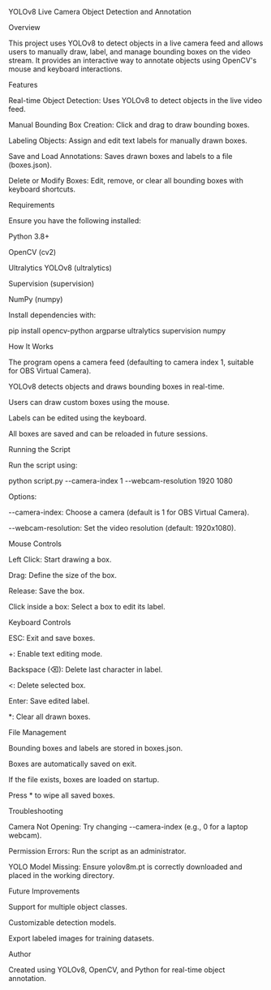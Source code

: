 YOLOv8 Live Camera Object Detection and Annotation

Overview

This project uses YOLOv8 to detect objects in a live camera feed and allows users to manually draw, label, and manage bounding boxes on the video stream. It provides an interactive way to annotate objects using OpenCV's mouse and keyboard interactions.

Features

Real-time Object Detection: Uses YOLOv8 to detect objects in the live video feed.

Manual Bounding Box Creation: Click and drag to draw bounding boxes.

Labeling Objects: Assign and edit text labels for manually drawn boxes.

Save and Load Annotations: Saves drawn boxes and labels to a file (boxes.json).

Delete or Modify Boxes: Edit, remove, or clear all bounding boxes with keyboard shortcuts.

Requirements

Ensure you have the following installed:

Python 3.8+

OpenCV (cv2)

Ultralytics YOLOv8 (ultralytics)

Supervision (supervision)

NumPy (numpy)

Install dependencies with:

pip install opencv-python argparse ultralytics supervision numpy

How It Works

The program opens a camera feed (defaulting to camera index 1, suitable for OBS Virtual Camera).

YOLOv8 detects objects and draws bounding boxes in real-time.

Users can draw custom boxes using the mouse.

Labels can be edited using the keyboard.

All boxes are saved and can be reloaded in future sessions.

Running the Script

Run the script using:

python script.py --camera-index 1 --webcam-resolution 1920 1080

Options:

--camera-index: Choose a camera (default is 1 for OBS Virtual Camera).

--webcam-resolution: Set the video resolution (default: 1920x1080).

Mouse Controls

Left Click: Start drawing a box.

Drag: Define the size of the box.

Release: Save the box.

Click inside a box: Select a box to edit its label.

Keyboard Controls

ESC: Exit and save boxes.

+: Enable text editing mode.

Backspace (⌫): Delete last character in label.

<: Delete selected box.

Enter: Save edited label.

*: Clear all drawn boxes.

File Management

Bounding boxes and labels are stored in boxes.json.

Boxes are automatically saved on exit.

If the file exists, boxes are loaded on startup.

Press * to wipe all saved boxes.

Troubleshooting

Camera Not Opening: Try changing --camera-index (e.g., 0 for a laptop webcam).

Permission Errors: Run the script as an administrator.

YOLO Model Missing: Ensure yolov8m.pt is correctly downloaded and placed in the working directory.

Future Improvements

Support for multiple object classes.

Customizable detection models.

Export labeled images for training datasets.

Author

Created using YOLOv8, OpenCV, and Python for real-time object annotation.

